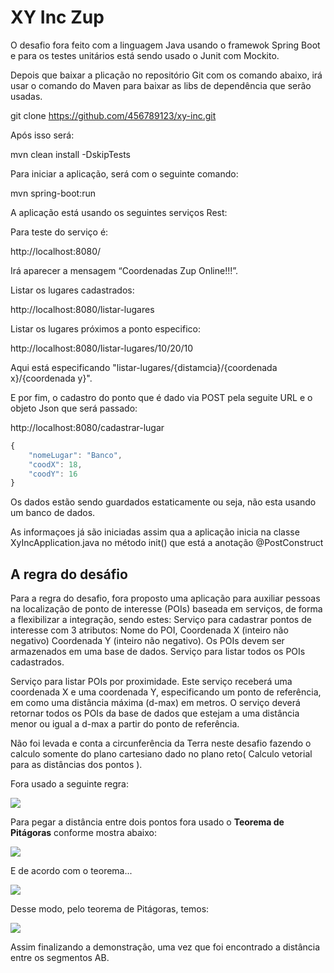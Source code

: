 # XY Inc Zup

<p>O desafio fora feito com a linguagem Java usando o framewok Spring Boot e para os testes unitários está sendo usado o Junit com Mockito.</p>
<p>Depois que baixar a plicação no repositório Git com os comando abaixo, irá usar o comando do Maven para baixar as libs de dependência que serão usadas.</p>

git clone https://github.com/456789123/xy-inc.git

<p>Após isso será:</p>

mvn clean install -DskipTests

<p>Para iniciar a aplicação, será com o seguinte comando:</p>

mvn spring-boot:run

<p>A aplicação está usando os seguintes serviços Rest:</p>
<p>Para teste do serviço é:</p>
http://localhost:8080/


<p>Irá aparecer a mensagem “Coordenadas Zup Online!!!”.</p>

<p>Listar os lugares cadastrados:</p>

http://localhost:8080/listar-lugares

<p>Listar os lugares próximos a ponto especifico:</p>

http://localhost:8080/listar-lugares/10/20/10

<p>Aqui está especificando "listar-lugares/{distamcia}/{coordenada x}/{coordenada y}".</p>
<p>E por fim, o cadastro do ponto que é dado via POST pela seguite URL e o objeto Json que será passado:</p>

http://localhost:8080/cadastrar-lugar

```js
{
    "nomeLugar": "Banco",
    "coodX": 18,
    "coodY": 16
}
```

<p>Os dados estão sendo guardados estaticamente ou seja, não esta usando um banco de dados.</p>
<p>As informaçoes já são iniciadas assim qua a aplicação inicia na classe XyIncApplication.java no método init() que está a anotação @PostConstruct</p>

## A regra do desáfio

<p>Para a regra do desafio, fora proposto uma aplicação para auxiliar pessoas na localização de ponto de interesse (POIs) baseada em serviços, de forma a flexibilizar a integração, sendo estes:
Serviço para cadastrar pontos de interesse com 3 atributos: Nome do POI, Coordenada X (inteiro não negativo) Coordenada Y (inteiro não negativo). Os POIs devem ser armazenados em uma base de dados.
Serviço para listar todos os POIs cadastrados.</p>
<p>Serviço para listar POIs por proximidade. Este serviço receberá uma coordenada X e uma coordenada Y, especificando um ponto de referência, em como uma distância máxima (d-max) em metros. O serviço deverá retornar todos os POIs da base de dados que estejam a uma distância menor ou igual a d-max a partir do ponto de referência.</p>
<p>Não foi levada e conta a circunferência da Terra neste desafio fazendo o calculo somente do plano cartesiano dado no plano reto( Calculo vetorial para as distâncias dos pontos ).</p>

<p>Fora usado a seguinte regra:</p>


![](https://s4.static.brasilescola.uol.com.br/img/2016/07/coordenadas-dos-pontos.jpg)

<p>Para pegar a distância entre dois pontos fora usado o <b>Teorema de Pitágoras</b> conforme mostra abaixo:</p>

![](https://s2.static.brasilescola.uol.com.br/img/2016/07/comprimento-da-planificacao.jpg)

<p>E de acordo com o teorema...

![](https://s3.static.brasilescola.uol.com.br/img/2016/07/ultimo-calculo-de-distancia.jpg)

<p>Desse modo, pelo teorema de Pitágoras, temos:</p>

![](https://s4.static.brasilescola.uol.com.br/img/2016/07/calculo-da-distancia-entre-dois-pontos-no-espaco.jpg)

<p>Assim finalizando a demonstração, uma vez que foi encontrado a distância entre os segmentos AB.</p>

